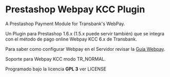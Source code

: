 Prestashop Webpay KCC Plugin
=================

A Prestashop Payment Module for Transbank's WebPay.

Un Plugin para Prestashop 1.6.x (1.5.x puede servir también)
que se integra con el método de pago online Webpay KCC 6.x de Transbank.

Para saber como configurar Webpay en el Servidor revisar la [Guía Webpay](https://github.com/clsource/guia-webpay).


Soporte para Webpay KCC modo TR_NORMAL.

Programado bajo la licencia **GPL 3** ver LICENSE


